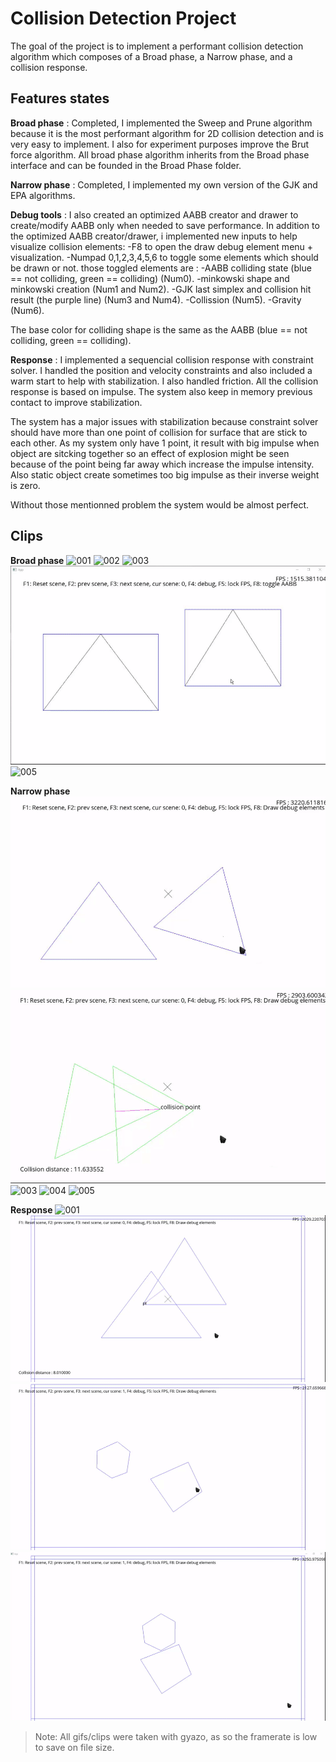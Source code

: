 # Collision Detection Project

The goal of the project is to implement a performant collision detection algorithm which composes of a Broad phase, a Narrow phase, and a collision response.


## Features states

**Broad phase** : Completed, I implemented the Sweep and Prune algorithm because it is the most performant algorithm for 2D collision detection and is very easy to implement. I also for experiment purposes improve the Brut force algorithm. All broad phase algorithm inherits from the Broad phase interface and can be founded in the Broad Phase folder.

**Narrow phase** : Completed, I implemented my own version of the GJK and EPA algorithms. 

**Debug tools** : I also created an optimized AABB creator and drawer to create/modify AABB only when needed to save performance.
In addition to the optimized AABB creator/drawer, i implemented new inputs to help visualize collision elements:
-F8 to open the draw debug element menu + visualization.
-Numpad 0,1,2,3,4,5,6 to toggle some elements which should be drawn or not.
those toggled elements are :
-AABB colliding state (blue == not colliding, green == colliding) (Num0).
-minkowski shape and minkowski creation (Num1 and Num2).
-GJK last simplex and collision hit result (the purple line) (Num3 and Num4).
-Collission (Num5).
-Gravity (Num6).

The base color for colliding shape is the same as the AABB (blue == not colliding, green == colliding).

**Response** : I implemented a sequencial collision response with constraint solver.
I handled the position and velocity constraints and also included a warm start to help with stabilization.
I also handled friction. All the collision response is based on impulse.
The system also keep in memory previous contact to improve stabilization.

The system has a major issues with stabilization because constraint solver should have more than one point of collision for surface that are stick to each other.
As my system only have 1 point, it result with big impulse when object are sitcking together so an effect of explosion might be seen because of the point being far away which increase the impulse intensity.
Also static object create sometimes too big impulse as their inverse weight is zero.

Without those mentionned problem the system would be almost perfect.

## Clips
**Broad phase**
![001](./SCREENS/Gifs/001.gif)
![002](./SCREENS/Gifs/002.gif)
![003](./SCREENS/Gifs/003.gif)
![004](./SCREENS/Gifs/004.gif)
![005](./SCREENS/Gifs/005.gif)

**Narrow phase**
![001](./SCREENS/Gifs/006.gif)
![002](./SCREENS/Gifs/007.gif)
![003](./SCREENS/Gifs/008.gif)
![004](./SCREENS/Gifs/009.gif)
![005](./SCREENS/Gifs/010.gif)

**Response**
![001](./SCREENS/Gifs/011.gif)
![002](./SCREENS/Gifs/012.gif)
![003](./SCREENS/Gifs/013.gif)
![004](./SCREENS/Gifs/014.gif)

> Note: All gifs/clips were taken with gyazo, as so the framerate is low to save on file size.
